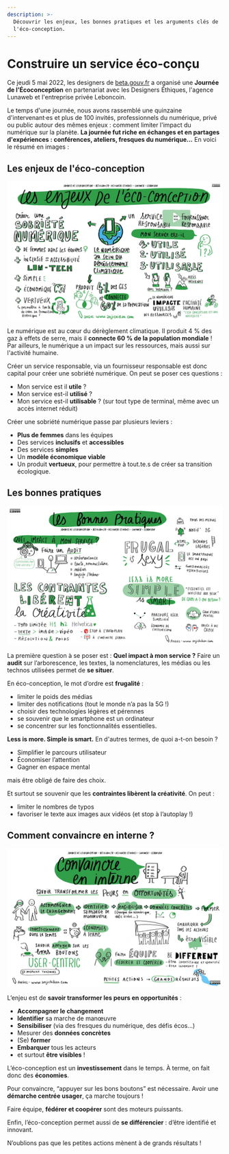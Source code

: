 ```yaml
---
description: >-
  Découvrir les enjeux, les bonnes pratiques et les arguments clés de
  l'éco-conception.
---
```


# Construire un service éco-conçu

Ce jeudi 5 mai 2022, les designers de [beta.gouv.fr](http://beta.gouv.fr) a organisé une **Journée de l'Écoconception** en partenariat avec les Designers Éthiques, l'agence Lunaweb et l'entreprise privée Leboncoin.

Le temps d'une journée, nous avons rassemblé une quinzaine d'intervenant·es et plus de 100 invités, professionnels du numérique, privé ou public autour des mêmes enjeux : comment limiter l'impact du numérique sur la planète. **La journée fut riche en échanges et en partages d'expériences : conférences, ateliers, fresques du numérique...** En voici le résumé en images :&#x20;

## Les enjeux de l'éco-conception

![Les enjeux de l'éco-conception](<../../.gitbook/assets/image (23).png>)

Le numérique est au cœur du dérèglement climatique. Il produit 4 % des gaz à effets de serre, mais il **connecte 60 % de la population mondiale** ! Par ailleurs, le numérique a un impact sur les ressources, mais aussi sur l'activité humaine.

Créer un service responsable, via un fournisseur responsable est donc capital pour créer une sobriété numérique. On peut se poser ces questions :

* Mon service est il **utile** ?
* Mon service est-il **utilisé** ?
* Mon service est-il **utilisable** ? (sur tout type de terminal, même avec un accès internet réduit)

Créer une sobriété numérique passe par plusieurs leviers :

* **Plus de femmes** dans les équipes
* Des services **inclusifs** et **accessibles**
* Des services **simples**
* Un **modèle économique viable**
* Un produit **vertueux**, pour permettre à tout.te.s de créer sa transition écologique.

## Les bonnes pratiques

![Les bonnes pratiques de l'éco-conception](../../.gitbook/assets/image.png)

La première question à se poser est : **Quel impact à mon service ?** Faire un **audit** sur l’arborescence, les textes, la nomenclatures, les médias ou les technos utilisées permet de **se situer**.

En éco-conception, le mot d’ordre est **frugalité** :

* limiter le poids des médias
* limiter des notifications (tout le monde n’a pas la 5G !)
* choisir des technologies légères et pérennes
* se souvenir que le smartphone est un ordinateur
* se concentrer sur les fonctionnalités essentielles.

**Less is more. Simple is smart.** En d'autres termes, de quoi a-t-on besoin ?

* Simplifier le parcours utilisateur
* Économiser l’attention
* Gagner en espace mental

mais être obligé de faire des choix.

Et surtout se souvenir que les **contraintes libèrent la créativité**. On peut :

* limiter le nombres de typos
* favoriser le texte aux images aux vidéos (et stop à l’autoplay !)

## **Comment convaincre en interne ?**



![Comment convaincre de mener une démarche d'éco-conception ? sa marge de manœuvre](<../../.gitbook/assets/image (24).png>)

L’enjeu est de **savoir transformer les peurs en opportunités** :

* **Accompagner le changement**
* **Identifier** sa marche de manœuvre
* **Sensibiliser** (via des fresques du numérique, des défis écos…)
* Mesurer des **données concrètes**
* (Se) **former**
* **Embarquer** tous les acteurs
* et surtout **être visibles** !

L’éco-conception est un **investissement** dans le temps. À terme, on fait donc des **économies**.

Pour convaincre, “appuyer sur les bons boutons” est nécessaire. Avoir une **démarche centrée usager**, ça marche toujours !

Faire équipe, **fédérer et coopérer** sont des moteurs puissants.

Enfin, l’éco-conception permet aussi de **se différencier** : d’être identifié et innovant.

N’oublions pas que les petites actions mènent à de grands résultats !
